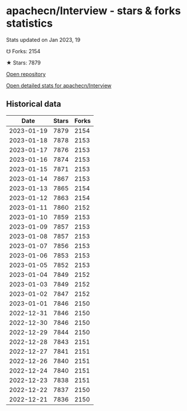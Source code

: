 # apachecn/Interview - stars & forks statistics

Stats updated on Jan 2023, 19

☋ Forks: 2154

★ Stars: 7879

[Open repository](https://github.com/apachecn/Interview)

[Open detailed stats for apachecn/Interview](https://reviewgithub.com/rep/apachecn/Interview)

## Historical data
| Date | Stars | Forks |
|------|-------|-------|
| 2023-01-19 | 7879 | 2154 | 
| 2023-01-18 | 7878 | 2153 | 
| 2023-01-17 | 7876 | 2153 | 
| 2023-01-16 | 7874 | 2153 | 
| 2023-01-15 | 7871 | 2153 | 
| 2023-01-14 | 7867 | 2153 | 
| 2023-01-13 | 7865 | 2154 | 
| 2023-01-12 | 7863 | 2154 | 
| 2023-01-11 | 7860 | 2152 | 
| 2023-01-10 | 7859 | 2153 | 
| 2023-01-09 | 7857 | 2153 | 
| 2023-01-08 | 7857 | 2153 | 
| 2023-01-07 | 7856 | 2153 | 
| 2023-01-06 | 7853 | 2153 | 
| 2023-01-05 | 7852 | 2153 | 
| 2023-01-04 | 7849 | 2152 | 
| 2023-01-03 | 7849 | 2152 | 
| 2023-01-02 | 7847 | 2152 | 
| 2023-01-01 | 7846 | 2150 | 
| 2022-12-31 | 7846 | 2150 | 
| 2022-12-30 | 7846 | 2150 | 
| 2022-12-29 | 7844 | 2150 | 
| 2022-12-28 | 7843 | 2151 | 
| 2022-12-27 | 7841 | 2151 | 
| 2022-12-26 | 7840 | 2151 | 
| 2022-12-24 | 7840 | 2151 | 
| 2022-12-23 | 7838 | 2151 | 
| 2022-12-22 | 7837 | 2150 | 
| 2022-12-21 | 7836 | 2150 | 

